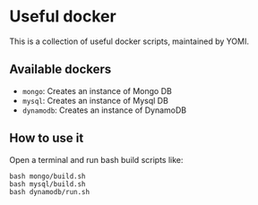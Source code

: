 # Useful docker

This is a collection of useful docker scripts, maintained by YOMI.

## Available dockers

- `mongo`: Creates an instance of Mongo DB
- `mysql`: Creates an instance of Mysql DB
- `dynamodb`: Creates an instance of DynamoDB

## How to use it

Open a terminal and run bash build scripts like:

```
bash mongo/build.sh
bash mysql/build.sh
bash dynamodb/run.sh
```
